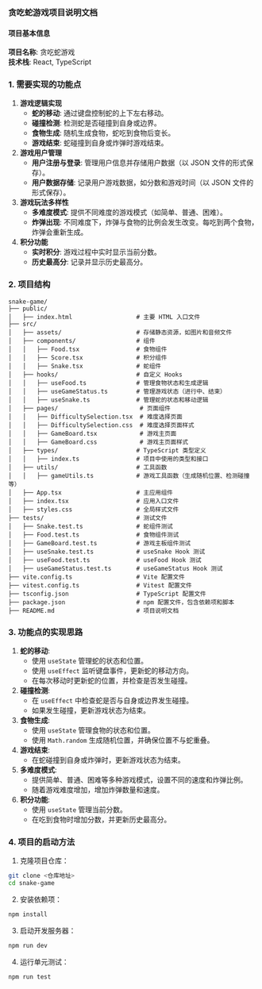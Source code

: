 ### 贪吃蛇游戏项目说明文档

#### 项目基本信息

**项目名称**: 贪吃蛇游戏  
**技术栈**: React, TypeScript

### 1. 需要实现的功能点

1. **游戏逻辑实现**
   - **蛇的移动**: 通过键盘控制蛇的上下左右移动。
   - **碰撞检测**: 检测蛇是否碰撞到自身或边界。
   - **食物生成**: 随机生成食物，蛇吃到食物后变长。
   - **游戏结束**: 蛇碰撞到自身或炸弹时游戏结束。
2. **游戏用户管理**
   - **用户注册与登录**: 管理用户信息并存储用户数据（以 JSON 文件的形式保存）。
   - **用户数据存储**: 记录用户游戏数据，如分数和游戏时间（以 JSON 文件的形式保存）。
3. **游戏玩法多样性**
   - **多难度模式**: 提供不同难度的游戏模式（如简单、普通、困难）。
   - **炸弹出现**: 不同难度下，炸弹与食物的比例会发生改变。每吃到两个食物，炸弹会重新生成。
5. **积分功能**
   - **实时积分**: 游戏过程中实时显示当前分数。
   - **历史最高分**: 记录并显示历史最高分。

### 2. 项目结构

```plaintext
snake-game/
├── public/
│   ├── index.html                  # 主要 HTML 入口文件
├── src/
│   ├── assets/                     # 存储静态资源，如图片和音频文件
│   ├── components/                 # 组件
│   │   ├── Food.tsx                # 食物组件
│   │   ├── Score.tsx               # 积分组件
│   │   ├── Snake.tsx               # 蛇组件
│   ├── hooks/                      # 自定义 Hooks
│   │   ├── useFood.ts              # 管理食物状态和生成逻辑
│   │   ├── useGameStatus.ts        # 管理游戏状态（进行中、结束）
│   │   ├── useSnake.ts             # 管理蛇的状态和移动逻辑
│   ├── pages/                       # 页面组件
│   │   ├── DifficultySelection.tsx  # 难度选择页面
│   │   ├── DifficultySelection.css  # 难度选择页面样式
│   │   ├── GameBoard.tsx            # 游戏主页面
│   │   ├── GameBoard.css            # 游戏主页面样式
│   ├── types/                      # TypeScript 类型定义
│   │   ├── index.ts                # 项目中使用的类型和接口
│   ├── utils/                      # 工具函数
│   │   ├── gameUtils.ts            # 游戏工具函数（生成随机位置、检测碰撞等）
│   ├── App.tsx                     # 主应用组件
│   ├── index.tsx                   # 应用入口文件
│   ├── styles.css                  # 全局样式文件
├── tests/                          # 测试文件
│   ├── Snake.test.ts               # 蛇组件测试
│   ├── Food.test.ts                # 食物组件测试
│   ├── GameBoard.test.ts           # 游戏主板组件测试
│   ├── useSnake.test.ts            # useSnake Hook 测试
│   ├── useFood.test.ts             # useFood Hook 测试
│   ├── useGameStatus.test.ts       # useGameStatus Hook 测试
├── vite.config.ts                  # Vite 配置文件
├── vitest.config.ts                # Vitest 配置文件
├── tsconfig.json                   # TypeScript 配置文件
├── package.json                    # npm 配置文件，包含依赖项和脚本
├── README.md                       # 项目说明文档
```

### 3. 功能点的实现思路

1. **蛇的移动**:
   - 使用 `useState` 管理蛇的状态和位置。
   - 使用 `useEffect` 监听键盘事件，更新蛇的移动方向。
   - 在每次移动时更新蛇的位置，并检查是否发生碰撞。
2. **碰撞检测**:
   - 在 `useEffect` 中检查蛇是否与自身或边界发生碰撞。
   - 如果发生碰撞，更新游戏状态为结束。
3. **食物生成**:
   - 使用 `useState` 管理食物的状态和位置。
   - 使用 `Math.random` 生成随机位置，并确保位置不与蛇重叠。
4. **游戏结束**:
   - 在蛇碰撞到自身或炸弹时，更新游戏状态为结束。
6. **多难度模式**:
   - 提供简单、普通、困难等多种游戏模式，设置不同的速度和炸弹比例。
   - 随着游戏难度增加，增加炸弹数量和速度。
9. **积分功能**:
   - 使用 `useState` 管理当前分数。
   - 在吃到食物时增加分数，并更新历史最高分。

### 4. 项目的启动方法

1. 克隆项目仓库：

```bash
git clone <仓库地址>
cd snake-game
```

2. 安装依赖项：

```bash
npm install
```

3. 启动开发服务器：

```bash
npm run dev
```

4. 运行单元测试：

```bash
npm run test
```

